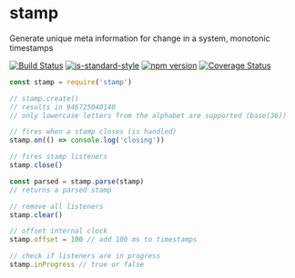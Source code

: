 # stamp
Generate unique meta information for change in a system, monotonic timestamps

[![Build Status](https://travis-ci.org/vigour-io/stamp.svg?branch=master)](https://travis-ci.org/vigour-io/stamp)
[![js-standard-style](https://img.shields.io/badge/code%20style-standard-brightgreen.svg)](http://standardjs.com/)
[![npm version](https://badge.fury.io/js/stamp.svg)](https://badge.fury.io/js/stamp)
[![Coverage Status](https://coveralls.io/repos/github/vigour-io/stamp/badge.svg?branch=master)](https://coveralls.io/github/vigour-io/stamp?branch=master)

```javascript
const stamp = require('stamp')

// stamp.create()
// results in 946725040140
// only lowercase letters from the alphabet are supported (base(36))

// fires when a stamp closes (is handled)
stamp.on(() => console.log('closing'))

// fires stamp listeners
stamp.close()

const parsed = stamp.parse(stamp)
// returns a parsed stamp

// remove all listeners
stamp.clear()

// offset internal clock
stamp.offset = 100 // add 100 ms to timestamps

// check if listeners are in progress
stamp.inProgress // true or false
```
